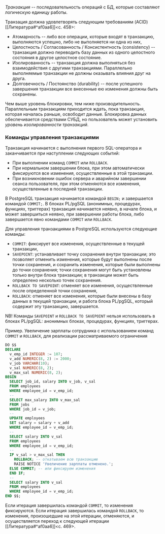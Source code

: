 _Транзакция_ -- последовательность операций с БД, которые составляют логическую единицу работы. 

Транзация должна удовлетворять следующим требованиям (ACID) [[Литература#^af0aa6]]<c. 458>:
- Атомарность -- либо все операции, которые входят в транзакцию, выполняются успешно, либо не выполняется ни одна из них,
- Целостность / Согласованность / Консистентность (consistency) -- транзакция должно переводить базу данных из одного целостного состояния в другое целостное состояние.
- Изолированность -- транзакция должна выполняться без взаимодействия с другими транзакциями. Параллельно выполняемые транзакции не должны оказывать влияния друг на друга.
- Долговечность / Постоянство (durability) -- после успешного завершения транзакции все внесенные ею изменения должны быть сохранены.

Чем выше уровень блокировки, тем ниже производительность. Параллельным транзакциям приходится ждать, пока транзакция, которая началась раньше, освободит данные. Блокировка данных обеспечивается средствами СУБД, но пользователь может установить _уровень изолированности транзакций_.
### Команды управления транзакциями

Транзакция начинается с выполнения первого SQL-оператора и заканчивается при наступлении следующих событий:
- При выполнении команд `COMMIT` или `ROLLBACK`.
- При нормальном завершении блока, при этом автоматически фиксируются все изменения, осуществленные в этой транзакции.
- При возникновении ошибок сервера и аварийном завершении сеанса пользователя, при этом отменяются все изменения, осуществленные в последней транзакции.

В PostgreSQL транзакция начинается командой `BEGIN;` и завершается командой `COMMIT;`. В блоках PL/pgSQL (анонимных, процедурах, функциях, триггерах) транзакция начинается неявно, в начале блока, и может завершиться неявно, при завершении работы блока, либо завершается явно командами `COMMIT` или `ROLLBACK`.

Для управления транзакциями в PostgreSQL используются следующие команды:
- `COMMIT`: фиксирует все изменения, осуществленные в текущей транзакции,
- `SAVEPOINT`: устанавливает точку сохранения внутри транзакции; это позволяет отменить изменения, которые будут выполнены после точки сохранения, и сохранить изменения, которые были выполнены до точки сохранения; точки сохранения могут быть установлены только внутри блока транзакции; в транзакции может быть определено несколько точек сохранения.
- `ROLLBACK TO SAVEPOINT`: отменяет все изменения, осуществленные после определенной точки сохранения,
- `ROLLBACK`: отменяет все изменения, которые были внесены в базу данных в текущей транзакции, и работа блока PL/pgSQL, который содержит эту транзакцию, завершается.

NB! Команды `SAVEPOINT` и `ROLLBACK TO SAVEPOINT` нельзя использовать в блоках PL/pgSQL: анонимных блоках, процедурах, функциях, триггерах.

Пример. Увеличение зарплаты сотрудника с использованием команд `COMMIT` и `ROLLBACK`, для реализации рассматриваемого ограничения
```sql
DO $$
DECLARE
  v_emp_id INTEGER := 107;
  v_add NUMERIC(8, 2) := 2000;
  v_job VARCHAR(10);
  v_sal NUMERIC(8, 2);
  v_max_sal NUMERIC(8, 2);
BEGIN
  SELECT job_id, salary INTO v_job, v_sal
  FROM employees
  WHERE employee_id = v_emp_id;
  --
  SELECT max_salary INTO v_max_sal
  FROM jobs
  WHERE job_id = v_job;
  --
  UPDATE employees
  SET salary = salary + v_add
  WHERE employee_id = v_emp_id;
  --
  SELECT salary INTO v_sal
  FROM employees
  WHERE employee_id = v_emp_id;
  --
  IF v_sal > v_max_sal THEN
    ROLLBACK; -- откатываем всю транзакцию
	RAISE NOTICE 'Увеличение зарплаты отменено.';
  ELSE COMMIT; -- или фиксируем изменения
  END IF;
  --
  SELECT salary INTO v_sal
  FROM employees 
  WHERE employee_id = v_emp_id;
END $$;
```

Если итерация завершилась командой `COMMIT`, то изменения фиксируются. Если итерация завершилась командой `ROLLBACK`, то изменения, произошедшие на этой итерации, отменяются, и осуществляется переход к следующей итерации [[Литература#^af0aa6]]<c. 469>.

